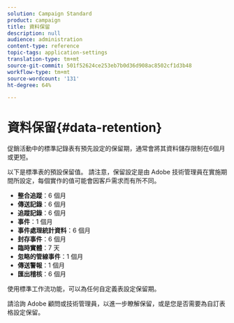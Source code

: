 ```yaml
---
solution: Campaign Standard
product: campaign
title: 資料保留
description: null
audience: administration
content-type: reference
topic-tags: application-settings
translation-type: tm+mt
source-git-commit: 501f52624ce253eb7b0d36d908ac8502cf1d3b48
workflow-type: tm+mt
source-wordcount: '131'
ht-degree: 64%

---
```



# 資料保留{#data-retention}

促銷活動中的標準記錄表有預先設定的保留期，通常會將其資料儲存限制在6個月或更短。

以下是標準表的預設保留值。 請注意，保留設定是由 Adobe 技術管理員在實施期間所設定，每個實作的值可能會因客戶需求而有所不同。

* **整合追蹤**：6 個月
* **傳送記錄**：6 個月
* **追蹤記錄**：6 個月
* **事件**：1 個月
* **事件處理統計資料**：6 個月
* **封存事件**：6 個月
* **臨時實體**：7 天
* **忽略的管線事件**：1 個月
* **傳送警報**：1 個月
* **匯出稽核**：6 個月

使用標準工作流功能，可以為任何自定義表設定保留期。

請洽詢 Adobe 顧問或技術管理員，以進一步瞭解保留，或是您是否需要為自訂表格設定保留。
